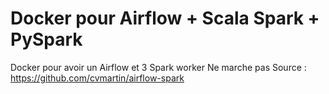 # Docker pour Airflow + Scala Spark + PySpark

Docker pour avoir un Airflow et 3 Spark worker
Ne marche pas
Source : https://github.com/cvmartin/airflow-spark